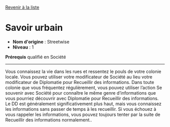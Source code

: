 [Revenir à la liste](list.md)

# Savoir urbain

 * **Nom d'origine** : Streetwise
 * **Niveau** : 1


<p><strong>Prérequis</strong> qualifié en Société</p>
<hr>
<p>Vous connaissez la vie dans les rues et ressentez le pouls de votre colonie locale. Vous pouvez utiliser votre modificateur de Société au lieu votre modificateur de Diplomatie pour Recueillir des informations. Dans toute colonie que vous fréquentez régulièrement, vous pouvez utiliser l’action Se souvenir avec Société pour connaître le même genre d’informations que vous pourriez découvrir avec Diplomatie pour Recueillir des informations. Le DD est généralement significativement plus haut, mais vous connaissez les informations sans passer de temps à les recueillir. Si vous échouez à vous rappeler les informations, vous pouvez toujours tenter par la suite de Recueillir des informations normalement..</p>